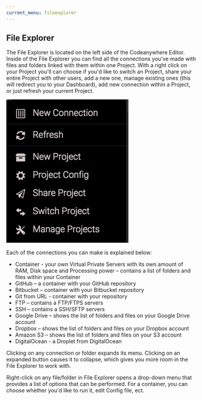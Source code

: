 ```yaml
---
current_menu: fileexplorer
---
```


## File Explorer

The File Explorer is located on the left side of the Codeanywhere Editor.
Inside of the File Explorer you can find all the connections you've made with files and folders linked with them within one Project. 
With a right click on your Project you'll can choose if you'd like to switch an Project, share your entire Project with other users, add a new one, manage existing ones (this will redirect you to your Dashboard), add new connection within a Project, or just refresh your current Project. 

![project](images/project.png "project")


Each of the connections you can make is explained below:
- Container - your own Virtual Private Servers with its own amount of RAM, Disk space and Processing power – contains a list of folders and files within your Container
-	GitHub – a container with your GitHub repository
-	Bitbucket – container with your Bitbucket repository
-	Git from URL - container with your repository
-	FTP  – contains a FTP/FTPS servers 
-	SSH – contains a SSH/SFTP servers
-	Google Drive – shows the list of folders and files on your Google Drive account
-	Dropbox – shows the list of folders and files on your Dropbox account
-	Amazon S3 – shows the list of folders and files on your S3 account
- DigitalOcean - a Droplet from DigitalOcean


Clicking on any connection or folder expands its menu. Clicking on an expanded button causes it to collapse, which gives you more room in the File Explorer to work with.

Right-click on any file/folder in File Explorer opens a drop-down menu that provides a list of options that can be performed.
For a container, you can choose whether you'd like to run it, edit Config file, ect.

